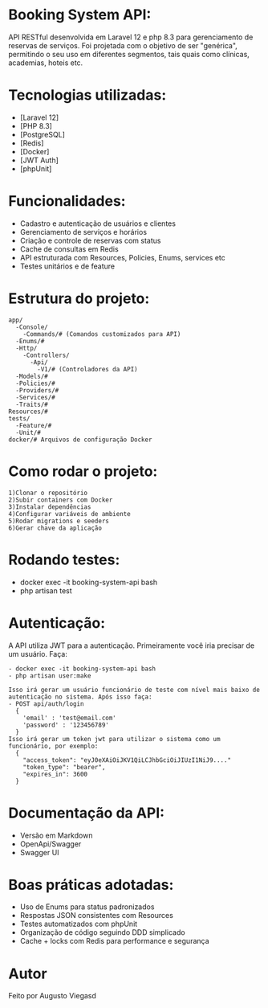 # Booking System API:
API RESTful desenvolvida em Laravel 12 e php 8.3 para gerenciamento de reservas de serviços.
Foi projetada com o objetivo de ser "genérica", permitindo o seu uso em diferentes segmentos,
tais quais como clínicas, academias, hoteis etc.

# Tecnologias utilizadas:
- [Laravel 12]
- [PHP 8.3]
- [PostgreSQL]
- [Redis]
- [Docker]
- [JWT Auth]
- [phpUnit]

# Funcionalidades:
- Cadastro e autenticação de usuários e clientes
- Gerenciamento de serviços e horários
- Criação e controle de reservas com status
- Cache de consultas em Redis
- API estruturada com Resources, Policies, Enums, services etc
- Testes unitários e de feature

# Estrutura do projeto:
```
app/
  -Console/
    -Commands/# (Comandos customizados para API)
  -Enums/#
  -Http/
    -Controllers/
      -Api/
        -V1/# (Controladores da API)
  -Models/#
  -Policies/#
  -Providers/#
  -Services/#
  -Traits/#
Resources/#
tests/
  -Feature/#
  -Unit/#
docker/# Arquivos de configuração Docker
```

# Como rodar o projeto:
```
1)Clonar o repositório
2)Subir containers com Docker
3)Instalar dependências
4)Configurar variáveis de ambiente
5)Rodar migrations e seeders
6)Gerar chave da aplicação
```

# Rodando testes:
- docker exec -it booking-system-api bash
- php artisan test

# Autenticação:
A API utiliza JWT para a autenticação. Primeiramente você iria precisar de um usuário.
Faça:
```
- docker exec -it booking-system-api bash
- php artisan user:make

Isso irá gerar um usuário funcionário de teste com nível mais baixo de autenticação no sistema. Após isso faça:
- POST api/auth/login
  {
    'email' : 'test@email.com'
    'password' : '123456789'
  }
Isso irá gerar um token jwt para utilizar o sistema como um funcionário, por exemplo:
  {
    "access_token": "eyJ0eXAiOiJKV1QiLCJhbGciOiJIUzI1NiJ9...."
    "token_type": "bearer",
    "expires_in": 3600
  }
```

# Documentação da API:
- Versão em Markdown
- OpenApi/Swagger
- Swagger UI

# Boas práticas adotadas:
- Uso de Enums para status padronizados
- Respostas JSON consistentes com Resources
- Testes automatizados com phpUnit
- Organização de código seguindo DDD simplicado
- Cache + locks com Redis para performance e segurança

# Autor
Feito por Augusto Viegasd



